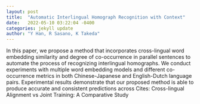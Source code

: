 ```yaml
---
layout: post
title:  "Automatic Interlingual Homograph Recognition with Context"
date:   2022-05-10 03:22:04 -0400
categories: jekyll update
author: "Y Han, R Sasano, K Takeda"
---
```

In this paper, we propose a method that incorporates cross-lingual word embedding similarity and degree of co-occurrence in parallel sentences to automate the process of recognizing interlingual homographs. We conduct experiments with multiple word embedding models and different co-occurrence metrics in both Chinese-Japanese and English-Dutch language pairs. Experimental results demonstrate that our proposed method is able to produce accurate and consistent predictions across Cites: Cross-lingual Alignment vs Joint Training: A Comparative Study
